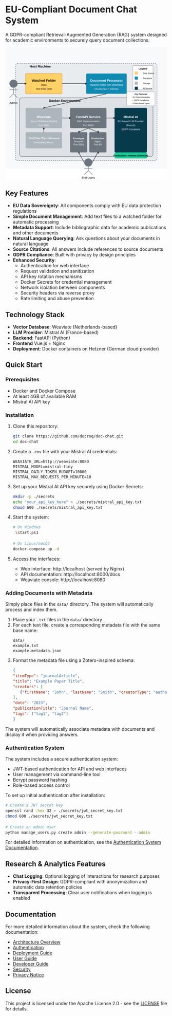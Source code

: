 # EU-Compliant Document Chat System

A GDPR-compliant Retrieval-Augmented Generation (RAG) system designed for academic environments to securely query document collections.

![Simplified Architecture](docs/diagrams/architecture-diagram.svg)

## Key Features

- **EU Data Sovereignty**: All components comply with EU data protection regulations
- **Simple Document Management**: Add text files to a watched folder for automatic processing
- **Metadata Support**: Include bibliographic data for academic publications and other documents
- **Natural Language Querying**: Ask questions about your documents in natural language
- **Source Citations**: All answers include references to source documents
- **GDPR Compliance**: Built with privacy by design principles
- **Enhanced Security**:
  - Authentication for web interface
  - Request validation and sanitization
  - API key rotation mechanisms
  - Docker Secrets for credential management
  - Network isolation between components
  - Security headers via reverse proxy
  - Rate limiting and abuse prevention
  
## Technology Stack

- **Vector Database**: Weaviate (Netherlands-based)
- **LLM Provider**: Mistral AI (France-based)
- **Backend**: FastAPI (Python)
- **Frontend** Vue.js + Nginx
- **Deployment**: Docker containers on Hetzner (German cloud provider)

## Quick Start

### Prerequisites

- Docker and Docker Compose
- At least 4GB of available RAM
- Mistral AI API key

### Installation

1. Clone this repository:
   ```bash
   git clone https://github.com/ducroq/doc-chat.git
   cd doc-chat
   ```

2. Create a `.env` file with your Mistral AI credentials:
   ```
   WEAVIATE_URL=http://weaviate:8080
   MISTRAL_MODEL=mistral-tiny
   MISTRAL_DAILY_TOKEN_BUDGET=10000
   MISTRAL_MAX_REQUESTS_PER_MINUTE=10
   ```

3. Set up your Mistral AI API key securely using Docker Secrets:
   ```bash
   mkdir -p ./secrets
   echo "your_api_key_here" > ./secrets/mistral_api_key.txt
   chmod 600 ./secrets/mistral_api_key.txt
   ```

4. Start the system:
   ```bash
   # On Windows
   .\start.ps1
   
   # On Linux/macOS
   docker-compose up -d
   ```

5. Access the interfaces:
   - Web interface: http://localhost (served by Nginx)
   - API documentation: http://localhost:8000/docs
   - Weaviate console: http://localhost:8080

### Adding Documents with Metadata

Simply place files in the `data/` directory. The system will automatically process and index them.

1. Place your `.txt` files in the `data/` directory
2. For each text file, create a corresponding metadata file with the same base name:
   ```
   data/
   example.txt
   example.metadata.json
   ```
3. Format the metadata file using a Zotero-inspired schema:
   ```json
   {
   "itemType": "journalArticle",
   "title": "Example Paper Title",
   "creators": [
      {"firstName": "John", "lastName": "Smith", "creatorType": "author"}
   ],
   "date": "2023",
   "publicationTitle": "Journal Name",
   "tags": ["tag1", "tag2"]
   }
   ```
   
The system will automatically associate metadata with documents and display it when providing answers.

### Authentication System

The system includes a secure authentication system:

- JWT-based authentication for API and web interfaces
- User management via command-line tool
- Bcrypt password hashing
- Role-based access control

To set up initial authentication after installation:

```bash
# Create a JWT secret key
openssl rand -hex 32 > ./secrets/jwt_secret_key.txt
chmod 600 ./secrets/jwt_secret_key.txt

# Create an admin user 
python manage_users.py create admin --generate-password --admin
```

For detailed information on authentication, see the [Authentication System Documentation](docs/security.md#authentication-system).

## Research & Analytics Features

- **Chat Logging**: Optional logging of interactions for research purposes
- **Privacy-First Design**: GDPR-compliant with anonymization and automatic data retention policies
- **Transparent Processing**: Clear user notifications when logging is enabled

## Documentation

For more detailed information about the system, check the following documentation:

- [Architecture Overview](docs/architecture.md)
- [Authentication](docs/authentication.md)
- [Deployment Guide](docs/deployment-guide.md)
- [User Guide](docs/user-guide.md)
- [Developer Guide](docs/developer-guide.md)
- [Security](docs/security.md)
- [Privacy Notice](docs/privacy-notice.md)

## License

This project is licensed under the Apache License 2.0 - see the [LICENSE](LICENSE) file for details.


